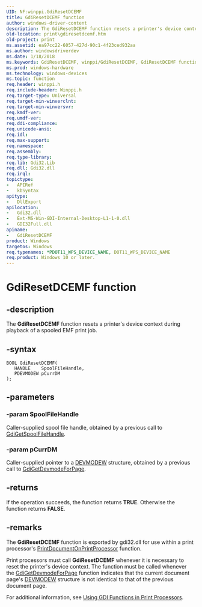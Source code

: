 ```yaml
---
UID: NF:winppi.GdiResetDCEMF
title: GdiResetDCEMF function
author: windows-driver-content
description: The GdiResetDCEMF function resets a printer's device context during playback of a spooled EMF print job.
old-location: print\gdiresetdcemf.htm
old-project: print
ms.assetid: ea97cc22-6057-427d-90c1-4f23ced932aa
ms.author: windowsdriverdev
ms.date: 1/18/2018
ms.keywords: GdiResetDCEMF, winppi/GdiResetDCEMF, GdiResetDCEMF function [Print Devices], gdifnc_ff066b35-7062-430e-a8b9-bbdef46494a6.xml, print.gdiresetdcemf
ms.prod: windows-hardware
ms.technology: windows-devices
ms.topic: function
req.header: winppi.h
req.include-header: Winppi.h
req.target-type: Universal
req.target-min-winverclnt: 
req.target-min-winversvr: 
req.kmdf-ver: 
req.umdf-ver: 
req.ddi-compliance: 
req.unicode-ansi: 
req.idl: 
req.max-support: 
req.namespace: 
req.assembly: 
req.type-library: 
req.lib: Gdi32.Lib
req.dll: Gdi32.dll
req.irql: 
topictype: 
-	APIRef
-	kbSyntax
apitype: 
-	DllExport
apilocation: 
-	Gdi32.dll
-	Ext-MS-Win-GDI-Internal-Desktop-L1-1-0.dll
-	GDI32Full.dll
apiname: 
-	GdiResetDCEMF
product: Windows
targetos: Windows
req.typenames: *PDOT11_WPS_DEVICE_NAME, DOT11_WPS_DEVICE_NAME
req.product: Windows 10 or later.
---
```


# GdiResetDCEMF function


## -description


The <b>GdiResetDCEMF</b> function resets a printer's device context during playback of a spooled EMF print job.


## -syntax


````
BOOL GdiResetDCEMF(
   HANDLE    SpoolFileHandle,
   PDEVMODEW pCurrDM
);
````


## -parameters




### -param SpoolFileHandle

Caller-supplied spool file handle, obtained by a previous call to <a href="..\winppi\nf-winppi-gdigetspoolfilehandle.md">GdiGetSpoolFileHandle</a>.


### -param pCurrDM

Caller-supplied pointer to a <a href="https://msdn.microsoft.com/library/windows/hardware/ff552837">DEVMODEW</a> structure, obtained by a previous call to <a href="..\winppi\nf-winppi-gdigetdevmodeforpage.md">GdiGetDevmodeForPage</a>.


## -returns


If the operation succeeds, the function returns <b>TRUE</b>. Otherwise the function returns <b>FALSE</b>.



## -remarks


The <b>GdiResetDCEMF</b> function is exported by gdi32.dll for use within a print processor's <a href="..\winsplp\nf-winsplp-printdocumentonprintprocessor.md">PrintDocumentOnPrintProcessor</a> function.

Print processors must call <b>GdiResetDCEMF</b> whenever it is necessary to reset the printer's device context. The function must be called whenever the <a href="..\winppi\nf-winppi-gdigetdevmodeforpage.md">GdiGetDevmodeForPage</a> function indicates that the current document page's <a href="https://msdn.microsoft.com/library/windows/hardware/ff552837">DEVMODEW</a> structure is not identical to that of the previous document page.

For additional information, see <a href="https://msdn.microsoft.com/2ad62308-ab42-4475-ac42-f753d5091251">Using GDI Functions in Print Processors</a>.



